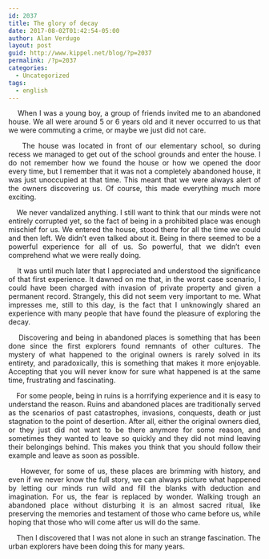 ```yaml
---
id: 2037
title: The glory of decay
date: 2017-08-02T01:42:54-05:00
author: Alan Verdugo
layout: post
guid: http://www.kippel.net/blog/?p=2037
permalink: /?p=2037
categories:
  - Uncategorized
tags:
  - english
---
```

<p style="text-align: justify;">
      When I was a young boy, a group of friends invited me to an abandoned house. We all were around 5 or 6 years old and it never occurred to us that we were commuting a crime, or maybe we just did not care.
</p>

<p style="text-align: justify;">
      The house was located in front of our elementary school, so during recess we managed to get out of the school grounds and enter the house. I do not remember how we found the house or how we opened the door every time, but I remember that it was not a completely abandoned house, it was just unoccupied at that time. This meant that we were always alert of the owners discovering us. Of course, this made everything much more exciting.
</p>

<p style="text-align: justify;">
      We never vandalized anything. I still want to think that our minds were not entirely corrupted yet, so the fact of being in a prohibited place was enough mischief for us. We entered the house, stood there for all the time we could and then left. We didn&#8217;t even talked about it. Being in there seemed to be a powerful experience for all of us. So powerful, that we didn&#8217;t even comprehend what we were really doing.
</p>

<p style="text-align: justify;">
      It was until much later that I appreciated and understood the significance of that first experience. It dawned on me that, in the worst case scenario, I could have been charged with invasion of private property and given a permanent record. Strangely, this did not seem very important to me. What impresses me, still to this day, is the fact that I unknowingly shared an experience with many people that have found the pleasure of exploring the decay.
</p>

<p style="text-align: justify;">
      Discovering and being in abandoned places is something that has been done since the first explorers found remnants of other cultures. The mystery of what happened to the original owners is rarely solved in its entirety, and paradoxically, this is something that makes it more enjoyable. Accepting that you will never know for sure what happened is at the same time, frustrating and fascinating.
</p>

<p style="text-align: justify;">
      For some people, being in ruins is a horrifying experience and it is easy to understand the reason. Ruins and abandoned places are traditionally served as the scenarios of past catastrophes, invasions, conquests, death or just stagnation to the point of desertion. After all, either the original owners died, or they just did not want to be there anymore for some reason, and sometimes they wanted to leave so quickly and they did not mind leaving their belongings behind. This makes you think that you should follow their example and leave as soon as possible.
</p>

<p style="text-align: justify;">
      However, for some of us, these places are brimming with history, and even if we never know the full story, we can always picture what happened by letting our minds run wild and fill the blanks with deduction and imagination. For us, the fear is replaced by wonder. Walking trough an abandoned place without disturbing it is an almost sacred ritual, like preserving the memories and testament of those who came before us, while hoping that those who will come after us will do the same.
</p>

<p style="text-align: justify;">
      Then I discovered that I was not alone in such an strange fascination. The urban explorers have been doing this for many years.
</p>